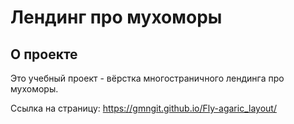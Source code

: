 # Лендинг про мухоморы
## О проекте

Это учебный проект - вёрстка многостраничного лендинга про мухоморы.

Ссылка на страницу: <https://gmngit.github.io/Fly-agaric_layout/>
